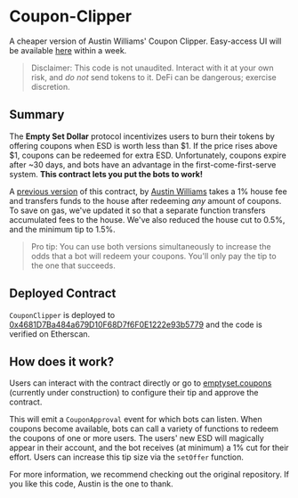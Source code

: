 # Coupon-Clipper
A cheaper version of Austin Williams' Coupon Clipper. Easy-access UI will be
available [here](https://emptyset.coupons/) within a week.

> Disclaimer: This code is not unaudited. Interact with it at your own risk,
and *do not* send tokens to it. DeFi can be dangerous; exercise discretion.

## Summary

The **Empty Set Dollar** protocol incentivizes users to burn their tokens
by offering coupons when ESD is worth less than $1. If the price rises
above $1, coupons can be redeemed for extra ESD. Unfortunately, coupons
expire after ~30 days, and bots have an advantage in the
first-come-first-serve system. **This contract lets you put the bots to
work!**

A [previous version](https://github.com/Austin-Williams/coupon-clipper)
of this contract, by [Austin Williams](https://github.com/Austin-Williams/)
takes a 1% house fee and transfers funds to the house after redeeming *any*
amount of coupons. To save on gas, we've updated it so that a separate
function transfers accumulated fees to the house. We've also reduced the
house cut to 0.5%, and the minimum tip to 1.5%.

> Pro tip: You can use both versions simultaneously to increase the
odds that a bot will redeem your coupons. You'll only pay the tip to the
one that succeeds.

## Deployed Contract

`CouponClipper` is deployed to [0x4681D7Ba484a679D10F68D7f6F0E1222e93b5779](https://etherscan.io/address/0x4681D7Ba484a679D10F68D7f6F0E1222e93b5779)
and the code is verified on Etherscan.

## How does it work?

Users can interact with the contract directly or go to [emptyset.coupons](https://emptyset.coupons/) (currently under construction) to configure
their tip and approve the contract.

This will emit a `CouponApproval` event for which bots can listen. When
coupons become available, bots can call a variety of functions to redeem
the coupons of one or more users. The users' new ESD will magically appear
in their account, and the bot receives (at minimum) a 1% cut for their
effort. Users can increase this tip size via the `setOffer` function.

For more information, we recommend checking out the original repository. If
you like this code, Austin is the one to thank.
